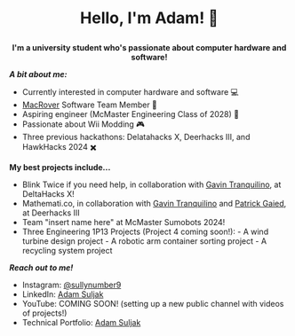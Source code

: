  # <p align="center"> Hello, I'm Adam! 👋

 __<p align="center"> I'm a university student who's passionate about computer hardware and software!__

  
  ___A bit about me:___

  - Currently interested in computer hardware and software 💻
  - [MacRover](https://github.com/MacRover) Software Team Member  🤖
  - Aspiring engineer (McMaster Engineering Class of 2028) 🧲
  - Passionate about Wii Modding 🎮
  - Three previous hackathons: Delatahacks X, Deerhacks III, and HawkHacks 2024 ✖️

__My best projects include...__
  - Blink Twice if you need help, in collaboration with [Gavin Tranquilino](https://github.com/gavintranquilino), at DeltaHacks X!
  - Mathemati.co, in collaboration with [Gavin Tranquilino](https://github.com/gavintranquilino) and [Patrick Gaied](https://github.com/PatrickGaied), at Deerhacks III
  - Team "insert name here" at McMaster Sumobots 2024!
  - Three Engineering 1P13 Projects (Project 4 coming soon!):
           - A wind turbine design project
           - A robotic arm container sorting project
           - A recycling system project

___Reach out to me!___
- Instagram: [@sullynumber9](https://www.instagram.com/sullynumber9/)
- LinkedIn: [Adam Suljak](https://www.linkedin.com/in/adam-suljak-1b3437282/)
- YouTube: COMING SOON! (setting up a new public channel with videos of projects!)
- Technical Portfolio: [Adam Suljak](https://bit.ly/adam-suljak)
